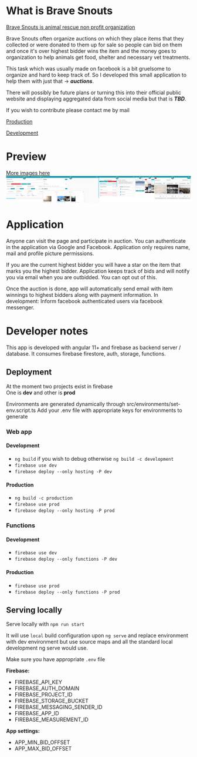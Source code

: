 # What is Brave Snouts

[Brave Snouts is animal rescue non profit organization](https://www.facebook.com/hrabrenjuske) 

Brave Snouts often organize auctions on which they place items that they collected or were donated to them up for sale so people can bid on them and once it's over highest bidder wins the item and the money goes to organization to help animals get food, shelter and necessary vet treatments.

This task which was usually made on facebook is a bit gruelsome to organize and hard to keep track of. So I developed this small application to help them with just that -> ***auctions***.

There will possibly be future plans or turning this into their official public website and displaying aggregated data from social media but that is ***TBD***.

If you wish to contribute please contact me by mail

[Production](https://hrabrenjuske.hr)

[Development](https://bravesnoutsdev.firebaseapp.com/)

# Preview
[More images here](https://github.com/maranmaran/BraveSnouts/tree/main/images)
![](images/merge_from_ofoct.jpg)


# Application

Anyone can visit the page and participate in auction.
You can authenticate in the application via Google and Facebook.
Application only requires name, mail and profile picture permissions.

If you are the current highest bidder you will have a star on the item that marks you the highest bidder. 
Application keeps track of bids and will notify you via email when you are outbidded. You can opt out of this.

Once the auction is done, app will automatically send email with item winnings to highest bidders along with payment information.
In development: Inform facebook authenticated users via facebook messenger.

# Developer notes

This app is developed with angular 11+ and firebase as backend server / database.
It consumes firebase firestore, auth, storage, functions.


## Deployment 

At the moment two projects exist in firebase  
One is **dev** and other is **prod**

Environments are generated dynamically through src/environments/set-env.script.ts
Add your .env file with appropriate keys for environments to generate

### Web app
#### Development

* `ng build` if you wish to debug otherwise `ng build -c development`
* `firebase use dev`
* `firebase deploy --only hosting -P dev`

#### Production

* `ng build -c production`
* `firebase use prod`
* `firebase deploy --only hosting -P prod`

### Functions
#### Development

* `firebase use dev`
* `firebase deploy --only functions -P dev`

#### Production

* `firebase use prod`
* `firebase deploy --only functions -P prod`

## Serving locally

Serve locally with `npm run start`

It will use `local` build configuration upon `ng serve` and replace environment with 
dev environment but use source maps and all the standard local development ng serve would use.

Make sure you have appropriate `.env` file

**Firebase:**
- FIREBASE_API_KEY
- FIREBASE_AUTH_DOMAIN
- FIREBASE_PROJECT_ID
- FIREBASE_STORAGE_BUCKET
- FIREBASE_MESSAGING_SENDER_ID
- FIREBASE_APP_ID
- FIREBASE_MEASUREMENT_ID

**App settings:**
- APP_MIN_BID_OFFSET
- APP_MAX_BID_OFFSET

